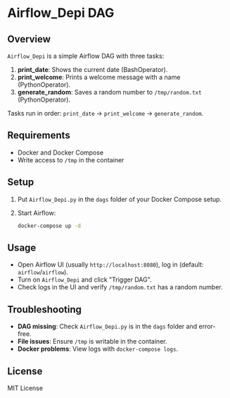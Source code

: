 # Airflow_Depi DAG

## Overview

`Airflow_Depi` is a simple Airflow DAG with three tasks:

1. **print_date**: Shows the current date (BashOperator).
2. **print_welcome**: Prints a welcome message with a name (PythonOperator).
3. **generate_random**: Saves a random number to `/tmp/random.txt` (PythonOperator).

Tasks run in order: `print_date` → `print_welcome` → `generate_random`.

## Requirements

- Docker and Docker Compose
- Write access to `/tmp` in the container

## Setup


1. Put `Airflow_Depi.py` in the `dags` folder of your Docker Compose setup.
2. Start Airflow:

   ```bash
   docker-compose up -d
   ```

## Usage

- Open Airflow UI (usually `http://localhost:8080`), log in (default: `airflow`/`airflow`).
- Turn on `Airflow_Depi` and click "Trigger DAG".
- Check logs in the UI and verify `/tmp/random.txt` has a random number.

## Troubleshooting

- **DAG missing**: Check `Airflow_Depi.py` is in the `dags` folder and error-free.
- **File issues**: Ensure `/tmp` is writable in the container.
- **Docker problems**: View logs with `docker-compose logs`.

## License

MIT License
<div>
<img src "https://github.com/user-attachments/assets/3fea71e4-64c4-4c26-b27d-a50eb2ea729e" />
<img src "https://github.com/user-attachments/assets/3b5432a5-fbe5-4591-88ec-ce2930e1905e" />
<img src "https://github.com/user-attachments/assets/b05078cf-06df-420b-bad6-9bf1e2275123" />
<img src "https://github.com/user-attachments/assets/0ede2d7b-3e35-4d44-be9a-ed81bc81a372" />
</div>

